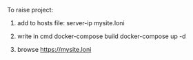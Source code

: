 To raise project:

1. add to hosts file:
server-ip      mysite.loni

2. write in cmd
docker-compose build
docker-compose up -d

3. browse https://mysite.loni
